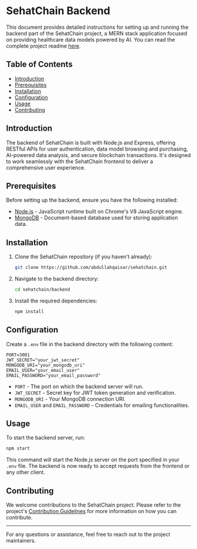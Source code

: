# SehatChain Backend

This document provides detailed instructions for setting up and running the backend part of the SehatChain project, a MERN stack application focused on providing healthcare data models powered by AI. You can read the complete project readme [here](../README.md).

## Table of Contents

- [Introduction](#introduction)
- [Prerequisites](#prerequisites)
- [Installation](#installation)
- [Configuration](#configuration)
- [Usage](#usage)
- [Contributing](#contributing)

## Introduction

The backend of SehatChain is built with Node.js and Express, offering RESTful APIs for user authentication, data model browsing and purchasing, AI-powered data analysis, and secure blockchain transactions. It's designed to work seamlessly with the SehatChain frontend to deliver a comprehensive user experience.

## Prerequisites

Before setting up the backend, ensure you have the following installed:
- [Node.js](https://nodejs.org/en/download/) - JavaScript runtime built on Chrome's V8 JavaScript engine.
- [MongoDB](https://www.mongodb.com/try/download/community) - Document-based database used for storing application data.

## Installation

1. Clone the SehatChain repository (if you haven't already):
   ```bash
   git clone https://github.com/abdullahqaisar/sehatchain.git
   ```

2. Navigate to the backend directory:
   ```bash
   cd sehatchain/backend
   ```

3. Install the required dependencies:
   ```bash
   npm install
   ```

## Configuration

Create a `.env` file in the backend directory with the following content:
```env
PORT=3001
JWT_SECRET="your_jwt_secret"
MONGODB_URI="your_mongodb_uri"
EMAIL_USER="your_email_user"
EMAIL_PASSWORD="your_email_password"
```
- `PORT` - The port on which the backend server will run.
- `JWT_SECRET` - Secret key for JWT token generation and verification.
- `MONGODB_URI` - Your MongoDB connection URI.
- `EMAIL_USER` and `EMAIL_PASSWORD` - Credentials for emailing functionalities.

## Usage

To start the backend server, run:
```bash
npm start
```
This command will start the Node.js server on the port specified in your `.env` file. The backend is now ready to accept requests from the frontend or any other client.

## Contributing

We welcome contributions to the SehatChain project. Please refer to the project's [Contribution Guidelines](../CONTRIBUTING.md) for more information on how you can contribute.

---

For any questions or assistance, feel free to reach out to the project maintainers.